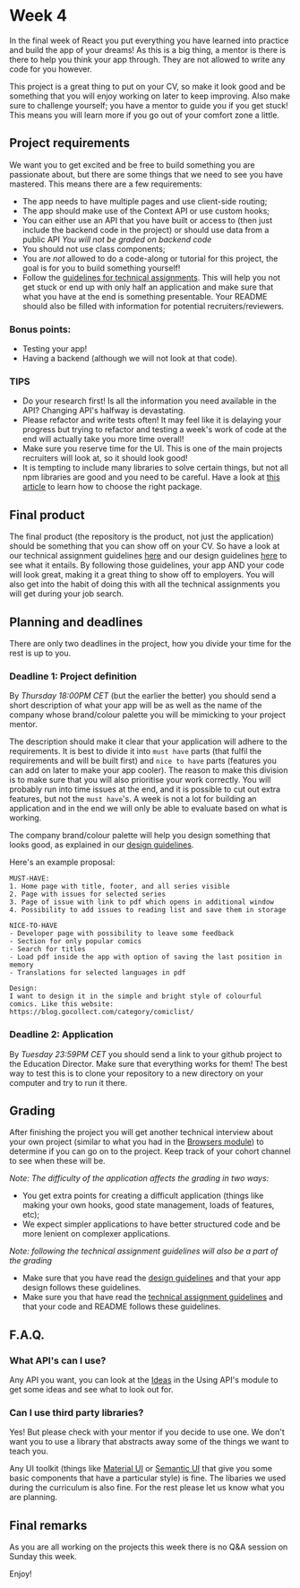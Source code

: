 # Week 4

In the final week of React you put everything you have learned into practice and build the app of your dreams! As this is a big thing, a mentor is there is there to help you think your app through. They are not allowed to write any code for you however.

This project is a great thing to put on your CV, so make it look good and be something that you will enjoy working on later to keep improving. Also make sure to challenge yourself; you have a mentor to guide you if you get stuck! This means you will learn more if you go out of your comfort zone a little.

## Project requirements

We want you to get excited and be free to build something you are passionate about, but there are some things that we need to see you have mastered. This means there are a few requirements:

- The app needs to have multiple pages and use client-side routing;
- The app should make use of the Context API or use custom hooks;
- You can either use an API that you have built or access to (then just include the backend code in the project) or should use data from a public API _You will not be graded on backend code_
- You should not use class components;
- You are *not* allowed to do a code-along or tutorial for this project, the goal is for you to build something yourself!
- Follow the [guidelines for technical assignments](https://github.com/HackYourFuture/ta_guidelines). This will help you not get stuck or end up with only half an application and make sure that what you have at the end is something presentable. Your README should also be filled with information for potential recruiters/reviewers.

### Bonus points:
- Testing your app!
- Having a backend (although we will not look at that code).

### TIPS

- Do your research first! Is all the information you need available in the API? Changing API's halfway is devastating.
- Please refactor and write tests often! It may feel like it is delaying your progress but trying to refactor and testing a week's work of code at the end will actually take you more time overall!
- Make sure you reserve time for the UI. This is one of the main projects recruiters will look at, so it should look good!
- It is tempting to include many libraries to solve certain things, but not all npm libraries are good and you need to be careful. Have a look at [this article](https://betterprogramming.pub/how-to-choose-the-right-npm-package-for-your-project-c3d1cc25285e) to learn how to choose the right package.

## Final product

The final product (the repository is the product, not just the application) should be something that you can show off on your CV. So have a look at our technical assignment guidelines [here](https://github.com/HackYourFuture/ta_guidelines) and our design guidelines [here](https://github.com/HackYourFuture/design_guidelines) to see what it entails. By following those guidelines, your app AND your code will look great, making it a great thing to show off to employers. You will also get into the habit of doing this with all the technical assignments you will get during your job search.

## Planning and deadlines

There are only two deadlines in the project, how you divide your time for the rest is up to you.

### Deadline 1: Project definition

By _Thursday 18:00PM CET_ (but the earlier the better) you should send a short description of what your app will be as well as the name of the company whose brand/colour palette you will be mimicking to your project mentor.

The description should make it clear that your application will adhere to the requirements. It is best to divide it into `must have` parts (that fulfil the requirements and will be built first) and `nice to have` parts (features you can add on later to make your app cooler). The reason to make this division is to make sure that you will also prioritise your work correctly. You will probably run into time issues at the end, and it is possible to cut out extra features, but not the `must have`'s. A week is not a lot for building an application and in the end we will only be able to evaluate based on what is working.

The company brand/colour palette will help you design something that looks good, as explained in our [design guidelines](https://github.com/HackYourFuture/design_guidelines).

Here's an example proposal:

```
MUST-HAVE:
1. Home page with title, footer, and all series visible
2. Page with issues for selected series
3. Page of issue with link to pdf which opens in additional window
4. Possibility to add issues to reading list and save them in storage

NICE-TO-HAVE
- Developer page with possibility to leave some feedback
- Section for only popular comics
- Search for titles
- Load pdf inside the app with option of saving the last position in memory
- Translations for selected languages in pdf

Design:
I want to design it in the simple and bright style of colourful comics. Like this website: https://blog.gocollect.com/category/comiclist/
```

### Deadline 2: Application

By _Tuesday 23:59PM CET_ you should send a link to your github project to the Education Director. Make sure that everything works for them! The best way to test this is to clone your repository to a new directory on your computer and try to run it there.

## Grading

After finishing the project you will get another technical interview about your own project (similar to what you had in the [Browsers module](https://github.com/HackYourFuture/Browsers/blob/main/PROJECT.md#the-interview)) to determine if you can go on to the project. Keep track of your cohort channel to see when these will be.

_Note: The difficulty of the application affects the grading in two ways:_

- You get extra points for creating a difficult application (things like making your own hooks, good state management, loads of features, etc);
- We expect simpler applications to have better structured code and be more lenient on complexer applications.

_Note: following the technical assignment guidelines will also be a part of the grading_

- Make sure that you have read the [design guidelines](https://github.com/HackYourFuture/design_guidelines) and that your app design follows these guidelines.
- Make sure you that have read the [technical assignment guidelines](https://github.com/HackYourFuture/ta_guidelines) and that your code and README follows these guidelines.

## F.A.Q.

### What API's can I use?

Any API you want, you can look at the [Ideas](https://github.com/HackYourFuture/UsingAPIs/blob/main/Week3/README.md) in the Using API's module to get some ideas and see what to look out for.

### Can I use third party libraries?

Yes! But please check with your mentor if you decide to use one. We don't want you to use a library that abstracts away some of the things we want to teach you.

Any UI toolkit (things like [Material UI](https://material-ui.com/) or [Semantic UI](https://react.semantic-ui.com/) that give you some basic components that have a particular style) is fine. The libaries we used during the curriculum is also fine. For the rest please let us know what you are planning.

## Final remarks
As you are all working on the projects this week there is no Q&A session on Sunday this week.

Enjoy!
